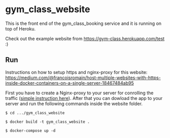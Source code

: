 # gym_class_website

This is the front end of the gym_class_booking service and it is running on top of Heroku.

Check out the example website from https://gym-class.herokuapp.com/test
:)

## Run
Instructions on how to setup https and nginx-proxy for this website:
https://medium.com/@francoisromain/host-multiple-websites-with-https-inside-docker-containers-on-a-single-server-18467484ab95

First you have to create a Nginx-proxy to your server for conrolling the traffic ([simple instruction here](https://medium.com/@francoisromain/host-multiple-websites-with-https-inside-docker-containers-on-a-single-server-18467484ab95)). After that you can dowload the app to your server and run the following commands inside the website folder.
```
$ cd .../gym_class_website

$ docker build -t gym_class_website .

$ docker-compose up -d
```
